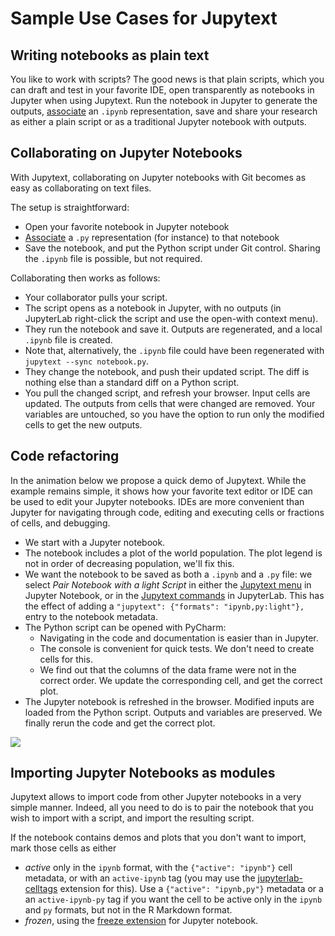 # Sample Use Cases for Jupytext

## Writing notebooks as plain text

You like to work with scripts? The good news is that plain scripts, which you can draft and test in your favorite IDE, open transparently as notebooks in Jupyter when using Jupytext. Run the notebook in Jupyter to generate the outputs, [associate](paired-notebooks.md) an `.ipynb` representation, save and share your research as either a plain script or as a traditional Jupyter notebook with outputs.

## Collaborating on Jupyter Notebooks

With Jupytext, collaborating on Jupyter notebooks with Git becomes as easy as collaborating on text files.

The setup is straightforward:
- Open your favorite notebook in Jupyter notebook
- [Associate](paired-notebooks.md) a `.py` representation (for instance) to that notebook
- Save the notebook, and put the Python script under Git control. Sharing the `.ipynb` file is possible, but not required.

Collaborating then works as follows:
- Your collaborator pulls your script.
- The script opens as a notebook in Jupyter, with no outputs (in JupyterLab right-click the script and use the open-with context menu).
- They run the notebook and save it. Outputs are regenerated, and a local `.ipynb` file is created.
- Note that, alternatively, the `.ipynb` file could have been regenerated with `jupytext --sync notebook.py`.
- They change the notebook, and push their updated script. The diff is nothing else than a standard diff on a Python script.
- You pull the changed script, and refresh your browser. Input cells are updated. The outputs from cells that were changed are removed. Your variables are untouched, so you have the option to run only the modified cells to get the new outputs.

## Code refactoring

In the animation below we propose a quick demo of Jupytext. While the example remains simple, it shows how your favorite text editor or IDE can be used to edit your Jupyter notebooks. IDEs are more convenient than Jupyter for navigating through code, editing and executing cells or fractions of cells, and debugging.

- We start with a Jupyter notebook.
- The notebook includes a plot of the world population. The plot legend is not in order of decreasing population, we'll fix this.
- We want the notebook to be saved as both a `.ipynb` and a `.py` file: we select _Pair Notebook with a light Script_ in either the [Jupytext menu](install.html#jupytext-menu-in-jupyter-notebook) in Jupyter Notebook, or in the [Jupytext commands](install.html#jupytext-commands-in-jupyterlab) in JupyterLab. This has the effect of adding a `"jupytext": {"formats": "ipynb,py:light"},` entry to the notebook metadata.
- The Python script can be opened with PyCharm:
  - Navigating in the code and documentation is easier than in Jupyter.
  - The console is convenient for quick tests. We don't need to create cells for this.
  - We find out that the columns of the data frame were not in the correct order. We update the corresponding cell, and get the correct plot.
- The Jupyter notebook is refreshed in the browser. Modified inputs are loaded from the Python script. Outputs and variables are preserved. We finally rerun the code and get the correct plot.

![](https://github.com/mwouts/jupytext-screenshots/raw/master/IntroducingJupytext/JupyterPyCharm.gif)

## Importing Jupyter Notebooks as modules

Jupytext allows to import code from other Jupyter notebooks in a very simple manner. Indeed, all you need to do is to pair the notebook that you wish to import with a script, and import the resulting script.

If the notebook contains demos and plots that you don't want to import, mark those cells as either
- _active_ only in the `ipynb` format, with the `{"active": "ipynb"}` cell metadata, or with an `active-ipynb` tag (you may use the [jupyterlab-celltags](https://github.com/jupyterlab/jupyterlab-celltags) extension for this). Use a `{"active": "ipynb,py"}` metadata or a an `active-ipynb-py` tag if you want the cell to be active only in the `ipynb` and `py` formats, but not in the R Markdown format.
- _frozen_, using the [freeze extension](https://jupyter-contrib-nbextensions.readthedocs.io/en/latest/nbextensions/freeze/readme.html) for Jupyter notebook.
